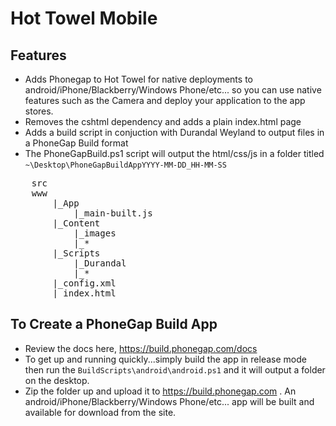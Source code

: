 ﻿Hot Towel Mobile
=================
Features
---------
* Adds Phonegap to Hot Towel for native deployments to android/iPhone/Blackberry/Windows Phone/etc... so 
you can use native features such as the Camera and deploy your application to the app stores.
* Removes the cshtml dependency and adds a plain index.html page
* Adds a build script in conjuction with Durandal Weyland to output files in a PhoneGap Build format
* The PhoneGapBuild.ps1 script will output the html/css/js in a folder titled 
`~\Desktop\PhoneGapBuildAppYYYY-MM-DD_HH-MM-SS`
<pre>
	src
	www
		|_App
			|_main-built.js
		|_Content
			|_images
			|_*
		|_Scripts	
			|_Durandal
			|_*
		|_config.xml
		|_index.html
</pre>

To Create a PhoneGap Build App
--------------------------------
* Review the docs here, https://build.phonegap.com/docs 
* To get up and running quickly...simply build the app in release mode then
 run the `BuildScripts\android\android.ps1` and it will output a folder on the desktop.
* Zip the folder up and upload it to https://build.phonegap.com . 
An android/iPhone/Blackberry/Windows Phone/etc... app will be built and available for download from the site.
